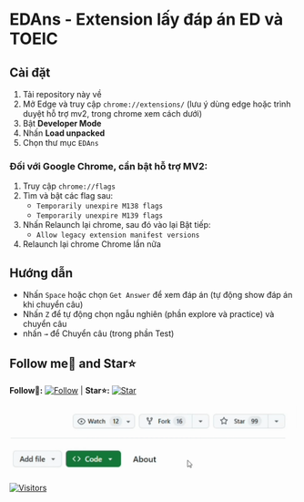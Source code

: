 # EDAns - Extension lấy đáp án ED và TOEIC

## Cài đặt
1. Tải repository này về 
2. Mở Edge và truy cập `chrome://extensions/`
    (lưu ý dùng edge hoặc trình duyệt hỗ trợ mv2, trong chrome xem cách dưới)
2. Bật **Developer Mode**
3. Nhấn **Load unpacked** 
4. Chọn thư mục `EDAns`

### Đối với **Google Chrome**, cần bật hỗ trợ MV2:
1. Truy cập `chrome://flags`
2. Tìm và bật các flag sau:
   - `Temporarily unexpire M138 flags`
   - `Temporarily unexpire M139 flags`
3. Nhấn Relaunch lại chrome, sau đó vào lại Bật tiếp:
   - `Allow legacy extension manifest versions`
4. Relaunch lại chrome Chrome lần nữa

## Hướng dẫn 
- Nhấn `Space` hoặc chọn `Get Answer` để xem đáp án (tự động show đáp án khi chuyển câu)
- Nhấn  `Z` để tự động chọn ngẫu nghiên (phần explore và practice) và chuyển câu
- nhấn `→` để Chuyển câu (trong phần Test)

## Follow me👀 and Star⭐ 
 **Follow👀:** [![Follow](https://img.shields.io/github/followers/nvbangg?label=Follow&style=social)](https://github.com/nvbangg) | **Star⭐:** [![Star](https://img.shields.io/github/stars/nvbangg/nvbangg-tools?style=social)](https://github.com/nvbangg/nvbangg-tools)

![Gif](https://raw.githubusercontent.com/nvbangg/nvbangg/main/data/star_follow.gif)

[![Visitors](https://api.visitorbadge.io/api/visitors?path=https%3A%2F%2Fgithub.com%2Fnvbangg%2FEDAns&countColor=%232ccce4)](https://visitorbadge.io/status?path=https%3A%2F%2Fgithub.com%2Fnvbangg%2FEDAns)